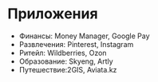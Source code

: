 # Приложения
- Финансы: Money Manager, Google Pay
- Развлечения: Pinterest, Instagram
- Ритейл: Wildberries, Ozon
- Образование: Skyeng, Artly
- Путешествие:2GIS, Aviata.kz  